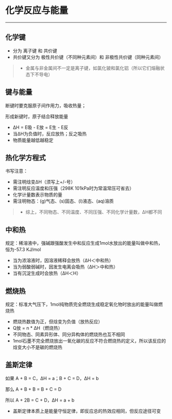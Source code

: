 ﻿# 化学反应与能量

---

## 化学键

* 分为 离子键 和 共价键
* 共价键又分为 极性共价键（不同种元素间）和 非极性共价键（同种元素间）

> * 金属与非金属间不一定是离子键，如氯化铍和氯化铝（所以它们熔融状态下不导电）

## 键与能量

断键时要克服原子间作用力，吸收热量；

形成新键时，原子结合释放能量

* ΔH = E吸 - E放 = E生 - E反
* 当ΔH为负值时，反应放热；反之吸热
* 物质能量越低越稳定

## 热化学方程式

书写注意：

* 需注明焓变ΔH（须写上+/-号）
* 需注明反应温度和压强（298K 101kPa时为常温常压可省去）
* 化学计量数表示物质的量
* 需注明物态：(g)气态、(s)固态、(l)液态、(aq)溶质

> * 综上，不同物态、不同温度、不同压强、不同化学计量数，ΔH都不同

## 中和热

规定：稀溶液中，强碱跟强酸发生中和反应生成1mol水放出的能量叫做中和热，恒为-57.3 KJ/mol

* 当为浓溶液时，因溶液稀释会放热（ΔH＜中和热）
* 当为弱酸弱碱时，因发生电离会吸热（ΔH＞中和热）
* 当有沉淀生成时会放热（ΔH＜H）

## 燃烧热

规定：标准大气压下，1mol纯物质完全燃烧生成稳定氧化物时放出的能量叫做燃烧热

* 燃烧热数值为正，但焓变为负值（放热反应）
* Q放 = n * ΔH（燃烧热）
* 不同物态、同素异形体、同分异构体的燃烧热也互不相同
* 1mol石墨不完全燃烧放出一氧化碳的反应不符合燃烧热的定义，所以该反应的焓变大小不是碳的燃烧热

## 盖斯定律

如果 A + B = C，ΔH = a；B + C = D，ΔH = b

那么 A + B + B = B + C = D

所以 A + 2B = C + D，ΔH = a + b

* 盖斯定律本质上是能量守恒定律，即反应总的热效应相同，但反应途径可变
